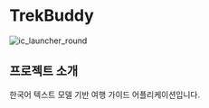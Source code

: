 # TrekBuddy
![ic_launcher_round](https://github.com/Yang-ga-hyeon/TrekBuddy/assets/111068038/91b00313-d3e0-4e75-b414-14fe244f7639)

## 프로젝트 소개
한국어 텍스트 모델 기반 여행 가이드 어플리케이션입니다.

